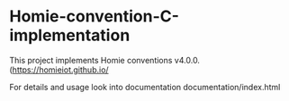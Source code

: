 # Homie-convention-C-implementation
This project implements Homie conventions v4.0.0. (https://homieiot.github.io/

For details and usage look into documentation documentation/index.html
